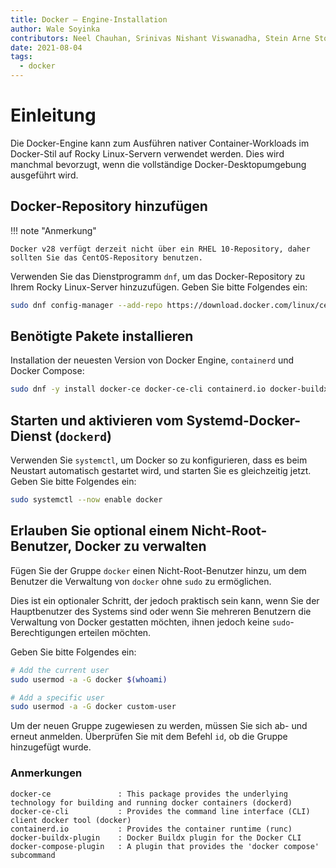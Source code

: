 ```yaml
---
title: Docker — Engine-Installation
author: Wale Soyinka
contributors: Neel Chauhan, Srinivas Nishant Viswanadha, Stein Arne Storslett, Ganna Zhyrnova, Steven Spencer
date: 2021-08-04
tags:
  - docker
---
```


# Einleitung

Die Docker-Engine kann zum Ausführen nativer Container-Workloads im Docker-Stil auf Rocky Linux-Servern verwendet werden. Dies wird manchmal bevorzugt, wenn die vollständige Docker-Desktopumgebung ausgeführt wird.

## Docker-Repository hinzufügen

!!! note "Anmerkung"

    Docker v28 verfügt derzeit nicht über ein RHEL 10-Repository, daher sollten Sie das CentOS-Repository benutzen.

Verwenden Sie das Dienstprogramm `dnf`, um das Docker-Repository zu Ihrem Rocky Linux-Server hinzuzufügen. Geben Sie bitte Folgendes ein:

```bash
sudo dnf config-manager --add-repo https://download.docker.com/linux/centos/docker-ce.repo
```

## Benötigte Pakete installieren

Installation der neuesten Version von Docker Engine, `containerd` und Docker Compose:

```bash
sudo dnf -y install docker-ce docker-ce-cli containerd.io docker-buildx-plugin docker-compose-plugin
```

## Starten und aktivieren vom Systemd-Docker-Dienst (`dockerd`)

Verwenden Sie `systemctl`, um Docker so zu konfigurieren, dass es beim Neustart automatisch gestartet wird, und starten Sie es gleichzeitig jetzt. Geben Sie bitte Folgendes ein:

```bash
sudo systemctl --now enable docker
```

## Erlauben Sie optional einem Nicht-Root-Benutzer, Docker zu verwalten

Fügen Sie der Gruppe `docker` einen Nicht-Root-Benutzer hinzu, um dem Benutzer die Verwaltung von `docker` ohne `sudo` zu ermöglichen.

Dies ist ein optionaler Schritt, der jedoch praktisch sein kann, wenn Sie der Hauptbenutzer des Systems sind oder wenn Sie mehreren Benutzern die Verwaltung von Docker gestatten möchten, ihnen jedoch keine `sudo`-Berechtigungen erteilen möchten.

Geben Sie bitte Folgendes ein:

```bash
# Add the current user
sudo usermod -a -G docker $(whoami)

# Add a specific user
sudo usermod -a -G docker custom-user
```

Um der neuen Gruppe zugewiesen zu werden, müssen Sie sich ab- und erneut anmelden. Überprüfen Sie mit dem Befehl `id`, ob die Gruppe hinzugefügt wurde.

### Anmerkungen

```docker
docker-ce               : This package provides the underlying technology for building and running docker containers (dockerd) 
docker-ce-cli           : Provides the command line interface (CLI) client docker tool (docker)
containerd.io           : Provides the container runtime (runc)
docker-buildx-plugin    : Docker Buildx plugin for the Docker CLI
docker-compose-plugin   : A plugin that provides the 'docker compose' subcommand 
```

